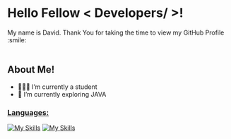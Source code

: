 <h1> Hello Fellow < Developers/ >! </h1>
<div size='20px'>My name is David. Thank You for taking the time to view my GitHub Profile :smile: 
</div> <br>

<h2> About Me! </h2>

- 👨🏽‍💻 I’m currently a student
- 🌱 I’m currently exploring JAVA

### <u> Languages: </u>

[![My Skills](https://skillicons.dev/icons?i=java&theme=light)](https://skillicons.dev)
[![My Skills](https://skillicons.dev/icons?i=html,css)](https://skillicons.dev)

<!-- - ⚡ Fun fact: ...  -->
<!-- - 😄 Pronouns: ... -->
<!-- - 📫 How to reach me ... -->
<!-- - 💞️ I’m looking to collaborate on ... -->
<!---
Deivd730/Deivd730 is a ✨ special ✨ repository because its `README.md` (this file) appears on your GitHub profile.
You can click the Preview link to take a look at your changes.
--->
